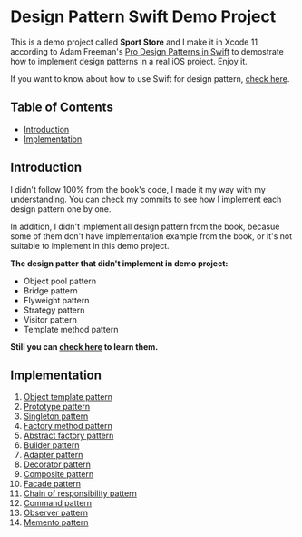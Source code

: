 # Design Pattern Swift Demo Project

This is a demo project called **Sport Store** and I make it in Xcode 11 according to Adam Freeman's [Pro Design Patterns in Swift](https://www.amazon.com/Design-Patterns-Swift-Adam-Freeman/dp/148420395X) to demostrate how to implement design patterns in a real iOS project. Enjoy it.

If you want to know about how to use Swift for design pattern, [check here](https://github.com/hayasilin/design-pattern-swift).

## Table of Contents
- [Introduction](#introduction)
- [Implementation](#implementation)

## Introduction

I didn't follow 100% from the book's code, I made it my way with my understanding. You can check my commits to see how I implement each design pattern one by one.

In addition, I didn't implement all design pattern from the book, becasue some of them don't have implementation example from the book, or it's not suitable to implement in this demo project.

**The design patter that didn't implement in demo project:**
- Object pool pattern
- Bridge pattern
- Flyweight pattern
- Strategy pattern
- Visitor pattern
- Template method pattern

**Still you can [check here](https://github.com/hayasilin/design-pattern-swift) to learn them.**

## Implementation

1. [Object template pattern](https://github.com/hayasilin/design-pattern-swift-demo-project/commit/983e09faf13827fb2c780abdbc3bfe42ba53ff96)
2. [Prototype pattern](https://github.com/hayasilin/design-pattern-swift-demo-project/commit/6e34a77ce410c43e68fe059b90aa7d9230cdda7d)
3. [Singleton pattern](https://github.com/hayasilin/design-pattern-swift-demo-project/commit/3739b461aaf8fe4e7e4b98f7e5968cd00abe5be9)
4. [Factory method pattern](https://github.com/hayasilin/design-pattern-swift-demo-project/commit/727238610f2ff248b1b738dda3a1ca8e6f243391)
5. [Abstract factory pattern](https://github.com/hayasilin/design-pattern-swift-demo-project/commit/67622b9eb2eb7790da2c512de7436228596b57df)
6. [Builder pattern](https://github.com/hayasilin/design-pattern-swift-demo-project/commit/5546388e0357266bee09053c358391e6ce1a8fb3)
7. [Adapter pattern](https://github.com/hayasilin/design-pattern-swift-demo-project/commit/14b66d7988a8035bbb5ee226774be05a5c5301cc)
8. [Decorator pattern](https://github.com/hayasilin/design-pattern-swift-demo-project/commit/d850ec3de99de097effe2dae36cd413aa34c926c)
9. [Composite pattern](https://github.com/hayasilin/design-pattern-swift-demo-project/commit/d2fc7e9a3859304b3bb06895a5d5027cf4db80bf)
10. [Facade pattern](https://github.com/hayasilin/design-pattern-swift-demo-project/commit/285e9ef8edf3bad301e62b75c7f9def49bb1b4b1)
11. [Chain of responsibility pattern](https://github.com/hayasilin/design-pattern-swift-demo-project/commit/4242ddd704cbd889438a6c54be550f42526d79b2)
12. [Command pattern](https://github.com/hayasilin/design-pattern-swift-demo-project/commit/af9cbc8eb7fe69c176645ff1bbd4bd463958c3a2)
13. [Observer pattern](https://github.com/hayasilin/design-pattern-swift-demo-project/commit/507a3bda89f102a139ca65a99db5f5637e804d0f)
14. [Memento pattern](https://github.com/hayasilin/design-pattern-swift-demo-project/commit/c8493681856b1fd838f3aa0b6f8f53f64e1a52cf)